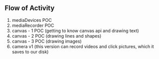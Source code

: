 ## Flow of Activity

1. mediaDevices POC
2. mediaRecorder POC 
3. canvas - 1 POC (getting to know canvas api and drawing text)
4. canvas - 2 POC (drawing lines and shapes)
5. canvas - 3 POC (drawing images)
6. camera v1 (this version can record videos and click pictures, which it saves to our disk)